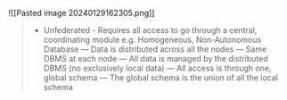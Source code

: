 ![[Pasted image 20240129162305.png]]
> * Unfederated - Requires all access to go through a central, coordinating module e.g. Homogeneous, Non-Autonomous Database — Data is distributed across all the nodes — Same DBMS at each node — All data is managed by the distributed DBMS (no exclusively local data) — All access is through one, global schema — The global schema is the union of all the local schema
